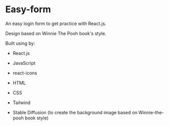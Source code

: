 # Easy-form

An easy login form to get practice with React.js. 

Design based on Winnie The Pooh book's style.

Built using by:

- React.js
- JavaScript
- react-icons
- HTML
- CSS
- Tailwind

- Stable Diffusion (to create the background image based on Winnie-the-pooh book style)
